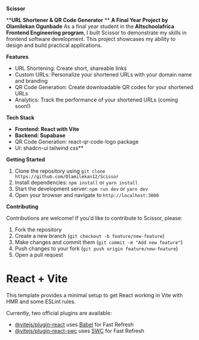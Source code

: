 
__Scissor__

**__URL Shortener & QR Code Generator__
**
**A Final Year Project by Olamilekan Ogunbade**
As a final year student in the **Altschoolafrica Frontend Engineering program**, I built Scissor to demonstrate my skills in frontend software development. This project showcases my ability to design and build practical applications.

__Features__

- URL Shortening: Create short, shareable links
- Custom URLs: Personalize your shortened URLs with your domain name and branding
- QR Code Generation: Create downloadable QR codes for your shortened URLs
- Analytics: Track the performance of your shortened URLs (coming soon!)

__Tech Stack__

- **Frontend: React with Vite**
- **Backend: Supabase**
- QR Code Generation: react-qr-code-logo package
- UI: shadcn-ui tailwind css**

__Getting Started__

1. Clone the repository using `git clone  https://github.com/Olamilekan12/Scissor`
2. Install dependencies: `npm install` or `yarn install`
3. Start the development server: `npm run dev` or `yarn dev`
4. Open your browser and navigate to `http://localhost:3000`

__Contributing__

Contributions are welcome! If you'd like to contribute to Scissor, please:

1. Fork the repository
2. Create a new branch (`git checkout -b feature/new-feature`)
3. Make changes and commit them (`git commit -m "Add new feature"`)
4. Push changes to your fork (`git push origin feature/new-feature`)
5. Open a pull request




# React + Vite

This template provides a minimal setup to get React working in Vite with HMR and some ESLint rules.

Currently, two official plugins are available:

- [@vitejs/plugin-react](https://github.com/vitejs/vite-plugin-react/blob/main/packages/plugin-react/README.md) uses [Babel](https://babeljs.io/) for Fast Refresh
- [@vitejs/plugin-react-swc](https://github.com/vitejs/vite-plugin-react-swc) uses [SWC](https://swc.rs/) for Fast Refresh
